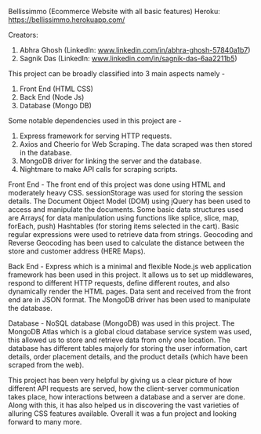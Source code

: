Bellissimmo (Ecommerce Website with all basic features)
Heroku:  https://bellissimmo.herokuapp.com/

Creators:
1) Abhra Ghosh (LinkedIn: www.linkedin.com/in/abhra-ghosh-57840a1b7)
2) Sagnik Das (LinkedIn: www.linkedin.com/in/sagnik-das-6aa2211b5)

This project can be broadly classified into 3 main aspects namely - 
1) Front End (HTML CSS)
2) Back End (Node Js)
3) Database (Mongo DB)

Some notable dependencies used in this project are - 
1) Express framework for serving HTTP requests.
2) Axios and Cheerio for Web Scraping. The data scraped was then stored in the database.
3) MongoDB driver for linking the server and the database.
4) Nightmare to make API calls for scraping scripts.

Front End - 
The front end of this project was done using HTML and moderately heavy CSS. sessionStorage was used for storing the session details. The Document Object Model (DOM) using jQuery has been used to access and manipulate the documents. Some basic data structures used are Arrays( for data manipulation using functions like splice, slice, map, forEach, push) Hashtables (for storing items selected in the cart). Basic regular expressions were used to retrieve data from strings. Geocoding and Reverse Geocoding has been used to calculate the distance between the store and customer address (HERE Maps).

Back End - 
Express which is a minimal and flexible Node.js web application framework has been used in this project. It allows us to set up middlewares, respond to different HTTP requests, define different routes, and also dynamically render the HTML pages. Data sent and received from the front end are in JSON format. The MongoDB driver has been used to manipulate the database.

Database -
NoSQL database (MongoDB) was used in this project. The MongoDB Atlas which is a global cloud database service system was used, this allowed us to store and retrieve data from only one location. The database has different tables majorly for storing the user information,  cart details, order placement details, and the product details (which have been scraped from the web).

This project has been very helpful by giving us a clear picture of how different API requests are served, how the client-server communication takes place, how interactions between a database and a server are done. Along with this, it has also helped us in discovering the vast varieties of alluring CSS features available. Overall it was a fun project and looking forward to many more.
